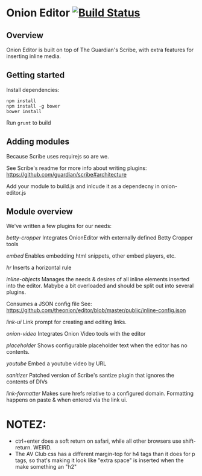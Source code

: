 # Onion Editor [![Build Status](https://travis-ci.org/theonion/editor.svg?branch=master)](https://travis-ci.org/theonion/editor)

## Overview

Onion Editor is built on top of The Guardian's Scribe, with extra features for inserting inline media.

## Getting started

Install dependencies:

    npm install
    npm install -g bower
    bower install

Run `grunt` to build

## Adding modules

Because Scribe uses requirejs so are we. 

See Scribe's readme for more info about writing plugins:
https://github.com/guardian/scribe#architecture

Add your module to build.js and inlcude it as a dependecny in onion-editor.js

## Module overview

We've written a few plugins for our needs:

*betty-cropper*
Integrates OnionEditor with externally defined Betty Cropper tools

*embed*
Enables embedding html snippets, other embed players, etc.

*hr*
Inserts a horizontal rule

*inline-objects*
Manages the needs & desires of all inline elements inserted into the editor. Mabybe a bit overloaded and should be split out into several plugins. 

Consumes a JSON config file See: https://github.com/theonion/editor/blob/master/public/inline-config.json

*link-ui*
Link prompt for creating and editing links.

*onion-video*
Integrates Onion Video tools with the editor

*placeholder*
Shows configurable placeholder text when the editor has no contents.

*youtube*
Embed a youtube video by URL

*sanitizer*
Patched version of Scribe's santize plugin that ignores the contents of DIVs 

*link-formatter*
Makes sure hrefs relative to a configured domain. Formatting happens on paste & when entered via the link ui.


# NOTEZ:

 - ctrl+enter does a soft return on safari, while all other browsers use shift-return. WEIRD.
 - The AV Club css has a different margin-top for h4 tags than it does for p tags, so that's making it look like "extra space" is inserted when the make something an "h2"